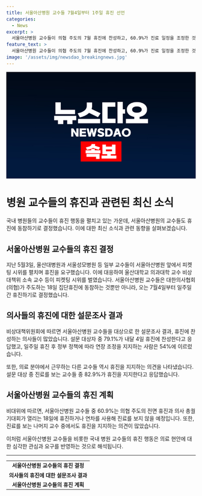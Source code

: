 ```yaml
---
title: 서울아산병원 교수들 7월4일부터 1주일 휴진 선언
categories:
  - News
excerpt: >
  서울아산병원 교수들이 의협 주도의 7월 휴진에 찬성하고, 60.9%가 진료 일정을 조정한 것으로 나타났다. 설문에 참여한 교수 중 79.1%가 휴진에 찬성하고, 82.9%는 진료 축소를 어려워도 휴진을 지지한다고 밝혔다. 이에 대한 의미있는 시위 현장 사진도 공개됐다. 클릭해서 자세한 내용을 확인해보자!
feature_text: >
  서울아산병원 교수들이 의협 주도의 7월 휴진에 찬성하고, 60.9%가 진료 일정을 조정한 것으로 나타났다. 설문에 참여한 교수 중 79.1%가 휴진에 찬성하고, 82.9%는 진료 축소를 어려워도 휴진을 지지한다고 밝혔다. 이에 대한 의미있는 시위 현장 사진도 공개됐다. 클릭해서 자세한 내용을 확인해보자!
image: '/assets/img/newsdao_breakingnews.jpg'
---
```


<p><img src="/assets/img/newsdao_breakingnews.jpg" alt="firstkoreanews 속보" /></p>

<h1>병원 교수들의 휴진과 관련된 최신 소식</h1>

<p data-ke-size="size16">국내 병원들의 교수들이 휴진 행동을 펼치고 있는 가운데, 서울아산병원의 교수들도 휴진에 동참하기로 결정했습니다. 이에 대한 최신 소식과 관련 동향을 살펴보겠습니다.</p>

<h2 data-ke-size="size26">서울아산병원 교수들의 휴진 결정</h2>

<p data-ke-size="size16">지난 5월3일, 울산대병원과 서울성모병원 등 일부 교수들이 서울아산병원 앞에서 피켓팅 시위를 펼치며 휴진을 요구했습니다. 이에 대응하여 울산대학교 의과대학 교수 비상대책위 소속 교수 등이 피켓팅 시위를 벌였습니다. 서울아산병원 교수들은 대한의사협회(의협)가 주도하는 18일 집단휴진에 동참하는 것뿐만 아니라, 오는 7월4일부터 일주일간 휴진하기로 결정했습니다.</p>

<h2 data-ke-size="size26">의사들의 휴진에 대한 설문조사 결과</h2>

<p data-ke-size="size16">비상대책위원회에 따르면 서울아산병원 교수들을 대상으로 한 설문조사 결과, 휴진에 찬성하는 의사들이 많았습니다. 설문 대상자 중 79.1%가 내달 4일 휴진에 찬성한다고 응답했고, 일주일 휴진 후 정부 정책에 따라 연장 조정을 지지하는 사람은 54%에 이르렀습니다.</p>

<p data-ke-size="size16">또한, 의료 분야에서 근무하는 다른 교수들 역시 휴진을 지지하는 의견을 나타냈습니다. 설문 대상 중 진료를 보는 교수들 중 82.9%가 휴진을 지지한다고 응답했습니다.</p>

<h2 data-ke-size="size26">서울아산병원 교수들의 휴진 계획</h2>

<p data-ke-size="size16">비대위에 따르면, 서울아산병원 교수들 중 60.9%는 의협 주도의 전면 휴진과 의사 총궐기대회가 열리는 18일에 휴진하거나 연차를 사용해 진료를 보지 않을 예정입니다. 또한, 진료를 보는 나머지 교수 중에서도 휴진을 지지하는 의견이 많았습니다.</p>

<p data-ke-size="size16">이처럼 서울아산병원 교수들을 비롯한 국내 병원 교수들의 휴진 행동은 의료 현안에 대한 심각한 관심과 요구를 반영하는 것으로 해석됩니다.</p>

<hr>

<table>
  <tr>
    <td style="text-align: center; height: 17px;"><b>서울아산병원 교수들의 휴진 결정</b></td>
  </tr>
  <tr>
    <td style="text-align: center; height: 17px;"><b>의사들의 휴진에 대한 설문조사 결과</b></td>
  </tr>
  <tr>
    <td style="text-align: center; height: 17px;"><b>서울아산병원 교수들의 휴진 계획</b></td>
  </tr>
</table>

